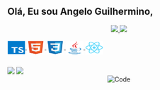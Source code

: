 ## Olá, Eu sou Angelo Guilhermino, 

<div align="center">
  <a href="https://github.com/0Guilhermino">
  <img height="150em" src="https://github-readme-stats.vercel.app/api?username=0guilhermino&show_icons=true&theme=highcontrast&include_all_commits=true&count_private=true"/>
  <img height="150em" src="https://github-readme-stats.vercel.app/api/top-langs/?username=0guilhermino&layout=compact&langs_count=7&theme=highcontrast"/>
</div>
<div style="display: inline_block"><br>
  <img align="center" alt="Anjo-Ts" height="30" width="40" src="https://raw.githubusercontent.com/devicons/devicon/master/icons/typescript/typescript-plain.svg">
  <img align="center" alt="Anjo-HTML" height="30" width="40" src="https://raw.githubusercontent.com/devicons/devicon/master/icons/html5/html5-original.svg">
  <img align="center" alt="Anjo-CSS" height="30" width="40" src="https://raw.githubusercontent.com/devicons/devicon/master/icons/css3/css3-original.svg">
  <img align="center" alt="Anjo-Java" height="30" width="40" src="https://raw.githubusercontent.com/devicons/devicon/master/icons/java/java-original.svg">
  <img align="center" alt="Anjo-React" height="30" width="40" src="https://raw.githubusercontent.com/devicons/devicon/master/icons/react/react-original.svg">
 </div>
   
  ##
 
<div> 
  <a href = "mailto:angeloguilhermino@gmail.com"><img src="https://img.shields.io/badge/-Gmail-%23333?style=for-the-badge&logo=gmail&logoColor=white" target="_blank"></a>
  <a href="https://www.linkedin.com/in/angelo-guilhermino-736291109/" target="_blank"><img src="https://img.shields.io/badge/-LinkedIn-%230077B5?style=for-the-badge&logo=linkedin&logoColor=white" target="_blank"></a> 
  <div align="center" dir="auto">
    <img align="certer" alt="Code" height="240" width="300" src="https://media1.giphy.com/media/VTtANKl0beDFQRLDTh/giphy.gif?cid=ecf05e47didutnfs25im7931rs0cl0jehl6v0jhh34epog5g&rid=giphy.gif&ct=g" data-canonical-src="https://c.tenor.com/4fAS3R0nMa8AAAAi/akuma-gouki.gif" style="max-width: 100%;">
</div>

